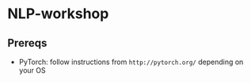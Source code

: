 # NLP-workshop

## Prereqs
* PyTorch: follow instructions from  `http://pytorch.org/` depending on your OS
